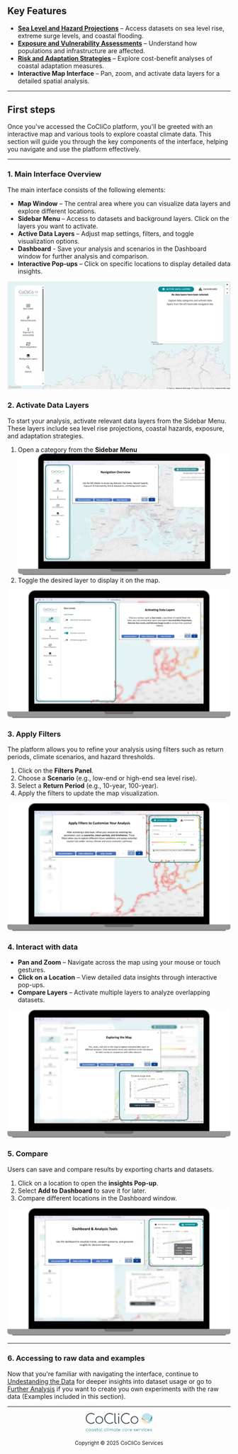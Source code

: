 #

## **Key Features**

- **[Sea Level and Hazard Projections](Datasets.md/#sea-levels)**  – Access datasets on sea level rise, extreme surge levels, and coastal flooding.
- **[Exposure and Vulnerability Assessments](Datasets.md/#exposure-and-vulnerability)** – Understand how populations and infrastructure are affected.
- **[Risk and Adaptation Strategies](Datasets.md/#risk-and-adaptation)** – Explore cost-benefit analyses of coastal adaptation measures.
- **Interactive Map Interface** – Pan, zoom, and activate data layers for a detailed spatial analysis.


---

## **First steps**

Once you've accessed the CoCliCo platform, you'll be greeted with an interactive map and various tools to explore coastal climate data. This section will guide you through the key components of the interface, helping you navigate and use the platform effectively.

---

### **1. Main Interface Overview**

The main interface consists of the following elements:

- **Map Window** – The central area where you can visualize data layers and explore different locations.
- **Sidebar Menu** – Access to datasets and background layers. Click on the layers you want to activate. 
- **Active Data Layers** – Adjust map settings, filters, and toggle visualization options.
- **Dashboard** - Save your analysis and scenarios in the Dashboard window for further analysis and comparison.
- **Interactive Pop-ups** – Click on specific locations to display detailed data insights.

**![Upload an image of the main interface here](assets/Tool/Main.png)**

### **2. Activate Data Layers**

To start your analysis, activate relevant data layers from the Sidebar Menu. These layers include sea level rise projections, coastal hazards, exposure, and adaptation strategies.

1. Open a category from the **Sidebar Menu**
**![Upload an image or GIF showing how to activate layers](assets/Tool/Sidebar.png)** 
2. Toggle the desired layer to display it on the map.

**![Upload an image or GIF showing how to activate layers](assets/Tool/layers.png)**

### **3. Apply Filters**

The platform allows you to refine your analysis using filters such as return periods, climate scenarios, and hazard thresholds.

1. Click on the **Filters Panel**.
2. Choose a **Scenario** (e.g., low-end or high-end sea level rise).
3. Select a **Return Period** (e.g., 10-year, 100-year).
4. Apply the filters to update the map visualization.

**![Upload a screenshot or video demonstrating filters](assets/Tool/Filters.png)**

### **4. Interact with data**

- **Pan and Zoom** – Navigate across the map using your mouse or touch gestures.
- **Click on a Location** – View detailed data insights through interactive pop-ups.
- **Compare Layers** – Activate multiple layers to analyze overlapping datasets.

**![Upload a GIF showing map interactions](assets/Tool/Exploring.png)**

### **5. Compare**

Users can save and compare results by exporting charts and datasets.

1. Click on a location to open the **insights Pop-up**.
2. Select **Add to Dashboard** to save it for later.
3. Compare different locations in the Dashboard window.

**![Upload a video or step-by-step image sequence for exporting](assets/Tool/dashboard.png)**

---

### **6. Accessing to raw data and examples**

Now that you're familiar with navigating the interface, continue to [Undestanding the Data](Datasets.md) for deeper insights into dataset usage or go to [Further Analysis](further_analysis.md) if you want to create you own experiments with the raw data (Examples included in this section).

---

<div align="center">
    <img src="/assets/logo1.png" width="150" alt="CoCliCo Logo">
    <p><small>Copyright &copy; 2025 CoCliCo Services</small></p>
</div>



